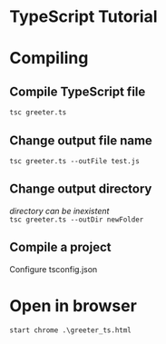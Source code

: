 # TypeScript Tutorial

# Compiling 

## Compile TypeScript file

`tsc greeter.ts`

## Change output file name

`tsc greeter.ts --outFile test.js`

## Change output directory

*directory can be inexistent*  
`tsc greeter.ts --outDir newFolder`

## Compile a project

Configure tsconfig.json

# Open in browser

`start chrome .\greeter_ts.html`